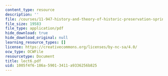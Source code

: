 ```yaml
---
content_type: resource
description: ''
file: /courses/11-947-history-and-theory-of-historic-preservation-spring-2007/1005f4f6186a59013411a9336256b825_lect6.pdf
file_size: 19583
file_type: application/pdf
hide_download: true
hide_download_original: null
learning_resource_types: []
license: https://creativecommons.org/licenses/by-nc-sa/4.0/
ocw_type: OCWFile
resourcetype: Document
title: lect6.pdf
uid: 1005f4f6-186a-5901-3411-a9336256b825
---
```

